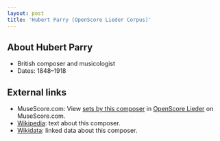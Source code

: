 ```yaml
---
layout: post
title: 'Hubert Parry (OpenScore Lieder Corpus)'
---
```


## About Hubert Parry

- British composer and musicologist
- Dates: 1848–1918

## External links

- MuseScore.com: View [sets by this composer] in [OpenScore Lieder] on MuseScore.com.
- [Wikipedia]: text about this composer.
- [Wikidata]: linked data about this composer.

[Wikipedia]: https://en.wikipedia.org/wiki/Hubert_Parry
[Wikidata]: https://www.wikidata.org/wiki/Q354250
[sets by this composer]: https://musescore.com/openscore-lieder-corpus/sets?order=title&text=Parry,+Hubert
[OpenScore Lieder]: https://musescore.com/openscore-lieder-corpus

